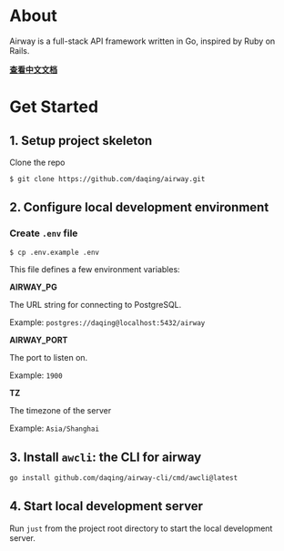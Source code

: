 About
=====

Airway is a full-stack API framework written in Go, inspired by Ruby on Rails.

**[查看中文文档](https://github.com/daqing/airway/blob/main/docs/zh-CN/README.md)**

Get Started
===========

## 1. Setup project skeleton

Clone the repo

```bash
$ git clone https://github.com/daqing/airway.git
```

## 2. Configure local development environment

### Create `.env` file

```bash
$ cp .env.example .env
```

This file defines a few environment variables:

**AIRWAY_PG**

The URL string for connecting to PostgreSQL.

Example: `postgres://daqing@localhost:5432/airway`

**AIRWAY_PORT**

The port to listen on.

Example: `1900`

**TZ**

The timezone of the server

Example: `Asia/Shanghai`

## 3. Install `awcli`: the CLI for airway

```bash
go install github.com/daqing/airway-cli/cmd/awcli@latest
```

## 4. Start local development server

Run `just` from the project root directory to start the local
development server.
